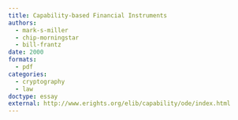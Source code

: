 ```yaml
---
title: Capability-based Financial Instruments
authors:
  - mark-s-miller
  - chip-morningstar
  - bill-frantz
date: 2000
formats:
  - pdf
categories:
  - cryptography
  - law
doctype: essay
external: http://www.erights.org/elib/capability/ode/index.html
---
```

